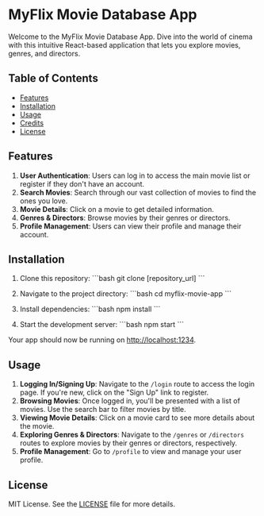 # MyFlix Movie Database App

Welcome to the MyFlix Movie Database App. Dive into the world of cinema with this intuitive React-based application that lets you explore movies, genres, and directors.

## Table of Contents

- [Features](#features)
- [Installation](#installation)
- [Usage](#usage)
- [Credits](#credits)
- [License](#license)

## Features

1. **User Authentication**: Users can log in to access the main movie list or register if they don't have an account.
2. **Search Movies**: Search through our vast collection of movies to find the ones you love.
3. **Movie Details**: Click on a movie to get detailed information.
4. **Genres & Directors**: Browse movies by their genres or directors.
5. **Profile Management**: Users can view their profile and manage their account.

## Installation

1. Clone this repository:
\```bash
git clone [repository_url]
\```

2. Navigate to the project directory:
\```bash
cd myflix-movie-app
\```

3. Install dependencies:
\```bash
npm install
\```

4. Start the development server:
\```bash
npm start
\```

Your app should now be running on [http://localhost:1234](http://localhost:1234).

## Usage

1. **Logging In/Signing Up**: Navigate to the `/login` route to access the login page. If you're new, click on the "Sign Up" link to register.
2. **Browsing Movies**: Once logged in, you'll be presented with a list of movies. Use the search bar to filter movies by title.
3. **Viewing Movie Details**: Click on a movie card to see more details about the movie.
4. **Exploring Genres & Directors**: Navigate to the `/genres` or `/directors` routes to explore movies by their genres or directors, respectively.
5. **Profile Management**: Go to `/profile` to view and manage your user profile.

## License

MIT License. See the [LICENSE](LICENSE) file for more details.